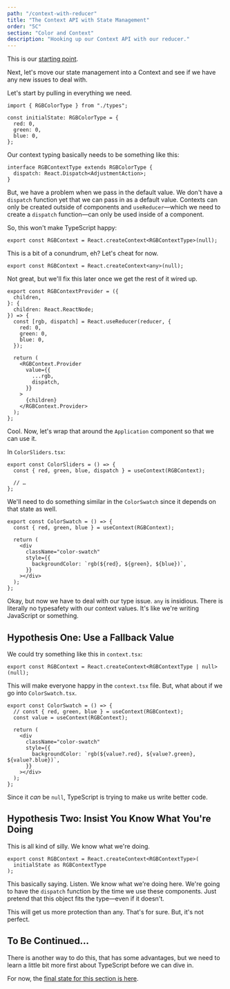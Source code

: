 ```yaml
---
path: "/context-with-reducer"
title: "The Context API with State Management"
order: "5C"
section: "Color and Context"
description: "Hooking up our Context API with our reducer."
---
```


This is our [starting point][base].

Next, let's move our state management into a Context and see if we have any new issues to deal with.

Let's start by pulling in everything we need.

```tsx
import { RGBColorType } from "./types";

const initialState: RGBColorType = {
  red: 0,
  green: 0,
  blue: 0,
};
```

Our context typing basically needs to be something like this:

```tsx
interface RGBContextType extends RGBColorType {
  dispatch: React.Dispatch<AdjustmentAction>;
}
```

But, we have a problem when we pass in the default value. We don't have a `dispatch` function yet that we can pass in as a default value. Contexts can only be created outside of components and `useReducer`—which we need to create a `dispatch` function—can only be used inside of a component.

So, this won't make TypeScript happy:

```tsx
export const RGBContext = React.createContext<RGBContextType>(null);
```

This is a bit of a conundrum, eh? Let's cheat for now.

```tsx
export const RGBContext = React.createContext<any>(null);
```

Not great, but we'll fix this later once we get the rest of it wired up.

```tsx
export const RGBContextProvider = ({
  children,
}: {
  children: React.ReactNode;
}) => {
  const [rgb, dispatch] = React.useReducer(reducer, {
    red: 0,
    green: 0,
    blue: 0,
  });

  return (
    <RGBContext.Provider
      value={{
        ...rgb,
        dispatch,
      }}
    >
      {children}
    </RGBContext.Provider>
  );
};
```

Cool. Now, let's wrap that around the `Application` component so that we can use it.

In `ColorSliders.tsx`:

```tsx
export const ColorSliders = () => {
  const { red, green, blue, dispatch } = useContext(RGBContext);

  // …
};
```

We'll need to do something similar in the `ColorSwatch` since it depends on that state as well.

```tsx
export const ColorSwatch = () => {
  const { red, green, blue } = useContext(RGBContext);

  return (
    <div
      className="color-swatch"
      style={{
        backgroundColor: `rgb(${red}, ${green}, ${blue})`,
      }}
    ></div>
  );
};
```

Okay, but now we have to deal with our type issue. `any` is insidious. There is literally no typesafety with our context values. It's like we're writing JavaScript or something.

## Hypothesis One: Use a Fallback Value

We could try something like this in `context.tsx`:

```tsx
export const RGBContext = React.createContext<RGBContextType | null>(null);
```

This will make everyone happy in the `context.tsx` file. But, what about if we go into `ColorSwatch.tsx`.

```tsx
export const ColorSwatch = () => {
  // const { red, green, blue } = useContext(RGBContext);
  const value = useContext(RGBContext);

  return (
    <div
      className="color-swatch"
      style={{
        backgroundColor: `rgb(${value?.red}, ${value?.green}, ${value?.blue})`,
      }}
    ></div>
  );
};
```

Since it _can_ be `null`, TypeScript is trying to make us write better code.

## Hypothesis Two: Insist You Know What You're Doing

This is all kind of silly. We know what we're doing.

```tsx
export const RGBContext = React.createContext<RGBContextType>(
  initialState as RGBContextType
);
```

This basically saying. Listen. We know what we're doing here. We're going to have the `dispatch` function by the time we use these components. Just pretend that this object fits the type—even if it doesn't.

This will get us more protection than any. That's for sure. But, it's not perfect.

## To Be Continued…

There is another way to do this, that has some advantages, but we need to learn a little bit more first about TypeScript before we can dive in.

For now, the [final state for this section is here][complete].

[base]: https://codesandbox.io/s/red-green-blue-with-context-hoiiz?file=/src/ColorInput.tsx
[complete]: https://codesandbox.io/s/red-green-blue-with-context-hoiiz?file=/src/ColorSlider.tsx
